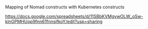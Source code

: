 

Mapping of Nomad constructs with Kubernetes constructs 

https://docs.google.com/spreadsheets/d/11SBbKVMgywOLW_oSw-klnGPMHUop9fnn61fnnsifkoY/edit?usp=sharing
